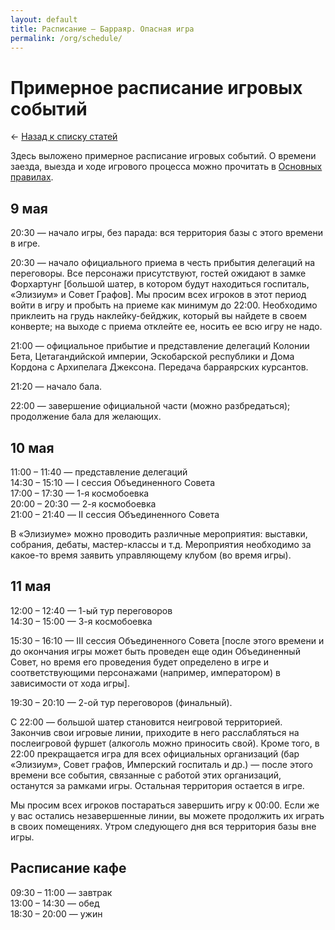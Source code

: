 ```yaml
---
layout: default
title: Расписание — Барраяр. Опасная игра
permalink: /org/schedule/
---
```


# Примерное расписание игровых событий

&larr; [Назад к списку статей](/org/)

Здесь выложено примерное расписание игровых событий. О времени заезда, выезда и ходе игрового процесса можно прочитать в [Основных правилах](/rules/main/#Заезд-выезд-и-игровой-процесс).

## 9 мая
20:30 — начало игры, без парада: вся территория базы с этого времени в игре.  

20:30 — начало официального приема в честь прибытия делегаций на переговоры. Все персонажи присутствуют, гостей ожидают в замке Форхартунг [большой шатер, в котором будут находиться госпиталь, «Элизиум» и Совет Графов]. Мы просим всех игроков в этот период войти в игру и пробыть на приеме как минимум до 22:00. Необходимо приклеить на грудь наклейку-бейджик, который вы найдете в своем конверте; на выходе с приема отклейте ее, носить ее всю игру не надо.  

21:00 — официальное прибытие и представление делегаций Колонии Бета, Цетагандийской империи, Эскобарской республики и Дома Кордона с Архипелага Джексона. Передача барраярских курсантов.  

21:20 — начало бала.  

22:00 — завершение официальной части (можно разбредаться); продолжение бала для желающих.

## 10 мая
11:00 – 11:40 — представление делегаций  
14:30 – 15:10 — I сессия Объединенного Совета  
17:00 – 17:30 — 1-я космобоевка  
20:00 – 20:30 — 2-я космобоевка  
21:00 – 21:40 — II сессия Объединенного Совета

В «Элизиуме» можно проводить различные мероприятия: выставки, собрания, дебаты, мастер-классы и т.д. Мероприятия необходимо за какое-то время заявить управляющему клубом (во время игры).

## 11 мая
12:00 – 12:40 — 1-ый тур переговоров  
14:30 – 15:00 — 3-я космобоевка  

15:30 – 16:10 — III сессия Объединенного Совета [после этого времени и до окончания игры может быть проведен еще один Объединенный Совет, но время его проведения будет определено в игре и соответствующими персонажами (например, императором) в зависимости от хода игры].  

19:30 – 20:10 — 2-ой тур переговоров (финальный).  

С 22:00 — большой шатер становится неигровой территорией. Закончив свои игровые линии, приходите в него расслабляться на послеигровой фуршет (алкоголь можно приносить свой). Кроме того, в 22:00 прекращается игра для всех официальных организаций (бар «Элизиум», Совет графов, Имперский госпиталь и др.) — после этого времени все события, связанные с работой этих организаций, останутся за рамками игры. Остальная территория остается в игре.

Мы просим всех игроков постараться завершить игру к 00:00. Если же у вас остались незавершенные линии, вы можете продолжить их играть в своих помещениях. Утром следующего дня вся территория базы вне игры.

## Расписание кафе
09:30 – 11:00 — завтрак  
13:00 – 14:30 — обед  
18:30 – 20:00 — ужин
